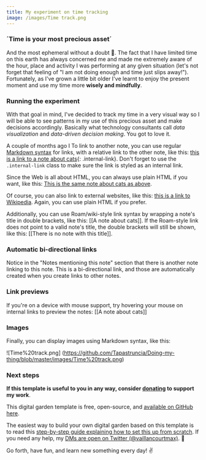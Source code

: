```yaml
---
title: My experiment on time tracking
image: /images/Time track.png
---
```


### ´Time is your most precious asset´

And the most ephemeral without a doubt 🦋. The fact that I have limited time on this earth has always concerned me and made me extremely aware of the hour, place and activity I was performing at any given situation (let's not forget that feeling of "I am not doing enough and time just slips away!"). Fortunately, as I've grown a little bit older I've learnt to enjoy the present moment and use my time more **wisely and mindfully**. 

### Running the experiment

With that goal in mind, I've decided to track my time in a very visual way so I will be able to see patterns in my use of this precious asset and make decisions accordingly. Basically what technology consultants call _data visualization_ and _data-driven decision making_. You got to love it.





A couple of months ago I To link to another note, you can use regular [Markdown syntax](htps://www.markdownguide.org/getting-started/) for links, with a relative link to the other note, like this: [this is a link to a note about cats](/cats){: .internal-link}. Don't forget to use the `.internal-link` class to make sure the link is styled as an internal link.

Since the Web is all about HTML, you can always use plain HTML if you want, like this: <a class="internal-link" href="/cats">This is the same note about cats as above</a>.

Of course, you can also link to external websites, like this: [this is a link to Wikipedia](https://wikipedia.org/). Again, you can use plain HTML if you prefer.

Additionally, you can use Roam/wiki-style link syntax by wrapping a note's title in double brackets, like this: [[A note about cats]]. If the Roam-style link does not point to a valid note's title, the double brackets will still be shown, like this: [[There is no note with this title]].

### Automatic bi-directional links

Notice in the "Notes mentioning this note" section that there is another note linking to this note. This is a bi-directional link, and those are automatically created when you create links to other notes.

### Link previews

If you're on a device with mouse support, try hovering your mouse on internal links to preview the notes: [[A note about cats]]

### Images

Finally, you can display images using Markdown syntax, like this:

![Time%20track.png] (https://github.com/Tapastruncia/Doing-my-thing/blob/master/images/Time%20track.png)

### Next steps

**If this template is useful to you in any way, consider [donating](https://github.com/sponsors/maximevaillancourt) to support my work**.

This digital garden template is free, open-source, and [available on GitHub here](https://github.com/maximevaillancourt/digital-garden-jekyll-template).

The easiest way to build your own digital garden based on this template is to read this [step-by-step guide explaining how to set this up from scratch](https://maximevaillancourt.com/blog/setting-up-your-own-digital-garden-with-jekyll). If you need any help, my [DMs are open on Twitter (@vaillancourtmax)](https://twitter.com/vaillancourtmax). 👋

Go forth, have fun, and learn new something every day! ✌️

